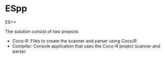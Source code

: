 # ESpp
ES++

<p>The solution consist of two projects:</p>
<ul>
  <li>Coco-R: Files to create the scanner and parser using Coco/R</li>
  <li>Compiler: Console application that uses the Coco-R project scanner and parser</li>
</ul>
